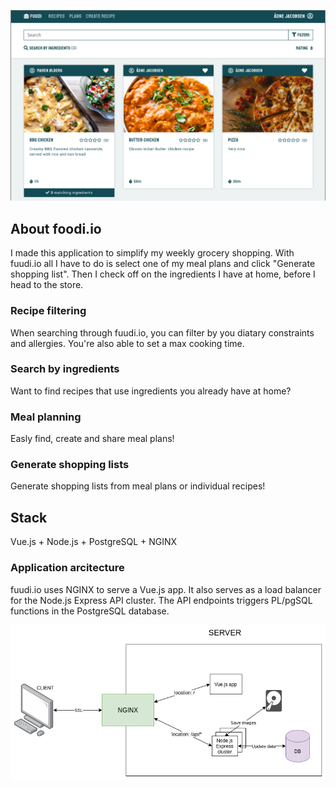 ![Cover photo](/cover.png)

## About foodi.io
I made this application to simplify my weekly grocery shopping. With fuudi.io all I have to do is select one of my meal plans and click "Generate shopping list". Then I check off on the ingredients I have at home, before I head to the store.

### Recipe filtering
When searching through fuudi.io, you can filter by you diatary constraints and allergies. You're also able to set a max cooking time. 

### Search by ingredients
Want to find recipes that use ingredients you already have at home?

### Meal planning
Easly find, create and share meal plans!

### Generate shopping lists
Generate shopping lists from meal plans or individual recipes!
  
 
## Stack
Vue.js + Node.js + PostgreSQL + NGINX

### Application arcitecture
fuudi.io uses NGINX to serve a Vue.js app. It also serves as a load balancer for the Node.js Express API cluster. The API endpoints triggers PL/pgSQL functions in the PostgreSQL database.

![Application arcitecture](/arcitecture.png)
